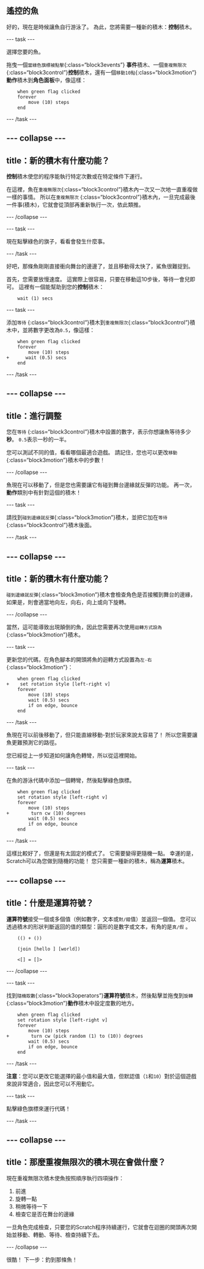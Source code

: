 ## 遙控的魚

好的，現在是時候讓魚自行游泳了。 為此，您將需要一種新的積木：**控制**積木。

--- task ---

選擇您要的魚。

拖曳一個`當綠色旗標被點擊`{:class=“block3events”} **事件**積木、一個`重複無限次` {:class=“block3control”}**控制**積木，還有一個`移動10點`{:class=“block3motion”}**動作**積木到**角色面板**中，像這樣：

```blocks3
    when green flag clicked
    forever
        move (10) steps
    end
```

--- /task ---

--- collapse ---
---
title：新的積木有什麼功能？
---

**控制**積木使您的程序能執行特定次數或在特定條件下運行。

在這裡，魚在`重複無限次`{:class=“block3control”}積木內一次又一次地一直重複做一樣的事情。 所以在`重複無限次` {:class=“block3control”}積木內，一旦完成最後一件事(積木)，它就會從頂部再重新執行一次，依此類推。

--- /collapse ---

--- task ---

現在點擊綠色的旗子，看看會發生什麼事。

--- /task ---

好吧，那條魚剛剛直接衝向舞台的邊邊了，並且移動得太快了，鯊魚很難捉到。

首先，您需要放慢速度。 這實際上很容易，只要在移動這10步後，等待一會兒即可。 這裡有一個能幫助到您的**控制**積木：

```blocks3
    wait (1) secs
```

--- task ---

添加`等待` {:class=“block3control”}積木到`重複無限次`{:class=“block3control”}積木中，並將數字更改為`0.5`，像這樣：

```blocks3
    when green flag clicked
    forever
        move (10) steps
+      wait (0.5) secs
    end
```

--- /task ---

--- collapse ---
---
title：進行調整
---

您在`等待` {:class=“block3control”}積木中設置的數字，表示你想讓魚等待多少**秒**。 `0.5`表示一秒的一半。

您可以測試不同的值，看看哪個最適合遊戲。 請記住，您也可以更改`移動`{:class=“block3motion”}積木中的步數！

--- /collapse ---

魚現在可以移動了，但是您也需要讓它有碰到舞台邊緣就反彈的功能。 再一次，**動作**類別中有針對這個的積木！

--- task ---

請找到`碰到邊緣就反彈`{:class=“block3motion”}積木，並把它加在`等待`{:class=“block3control”}積木後面。

--- /task ---

--- collapse ---
---
title：新的積木有什麼功能？
---
`碰到邊緣就反彈`{:class=“block3motion”}積木會檢查角色是否接觸到舞台的邊緣，如果是，則會適當地向左，向右，向上或向下旋轉。

--- /collapse ---

當然，這可能導致出現顛倒的魚，因此您需要再次使用`迴轉方式設為`{:class=“block3motion”}積木。

--- task ---

更新您的代碼，在角色腳本的開頭將魚的迴轉方式設置為`左-右`{:class=“block3motion”}：

```blocks3
    when green flag clicked
+    set rotation style [left-right v]
    forever
        move (10) steps
        wait (0.5) secs
        if on edge, bounce
    end
```

--- /task ---

魚現在可以前後移動了，但只能直線移動-對於玩家來說太容易了！ 所以您需要讓魚更難預測它的路徑。

您已經從上一步知道如何讓角色轉彎，所以從這裡開始。

--- task ---

在魚的游泳代碼中添加一個轉彎，然後點擊綠色旗標。

```blocks3
    when green flag clicked
    set rotation style [left-right v]
    forever
        move (10) steps
+        turn cw (10) degrees
        wait (0.5) secs
        if on edge, bounce
    end
```

--- /task ---

這樣比較好了，但還是有太固定的模式了。 它需要變得更隨機一點。 幸運的是，Scratch可以為您做到隨機的功能！ 您只需要一種新的積木，稱為**運算**積木。

--- collapse ---
---
title：什麼是運算符號？
---

**運算符號**接受一個或多個值（例如數字，文本或`對/錯`值）並返回一個值。 您可以透過積木的形狀判斷返回的值的類型：圓形的是數字或文本，有角的是`真/假` 。

```blocks3
    (() + ())

    (join [hello ] [world])

    <[] = []>
```

--- /collapse ---

--- task ---

找到`隨機取數`{:class=“block3operators”}**運算符號**積木，然後點擊並拖曳到`旋轉` {:class=“block3motion”}**動作**積木中設定度數的地方。

```blocks3
    when green flag clicked
    set rotation style [left-right v]
    forever 
        move (10) steps
+        turn cw (pick random (1) to (10)) degrees
        wait (0.5) secs
        if on edge, bounce
    end
```

--- /task ---

**注意**：您可以更改它能選擇的最小值和最大值，但默認值（`1`和`10`）對於這個遊戲來說非常適合，因此您可以不用動它。

--- task ---

點擊綠色旗標來運行代碼！

--- /task ---

--- collapse ---
---
title：那麼重複無限次的積木現在會做什麼？
---

現在重複無限次積木使魚按照順序執行四項操作：

1. 前進
2. 旋轉一點
3. 稍微等待一下
4. 檢查它是否在舞台的邊緣

一旦角色完成檢查，只要您的Scratch程序持續運行，它就會在迴圈的開頭再次開始並移動、轉動、等待、檢查持續下去。

--- /collapse ---

很酷！ 下一步：釣到那條魚！